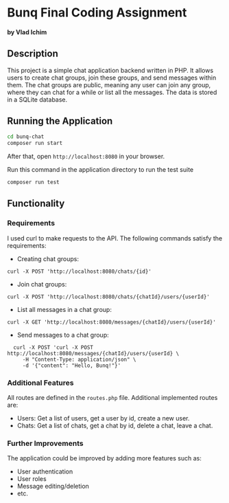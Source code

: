 # Bunq Final Coding Assignment
#### by Vlad Ichim

## Description
This project is a simple chat application backend written in PHP. It allows users to create chat groups, join these groups, and send messages within them. The chat groups are public, 
meaning any user can join any group, where they can chat for a while or list all the messages. The data is stored in a SQLite 
database.

## Running the Application
```bash
cd bunq-chat
composer run start
```
After that, open `http://localhost:8080` in your browser.

Run this command in the application directory to run the test suite

```bash
composer run test
```

## Functionality

### Requirements
I used curl to make requests to the API. The following commands satisfy the requirements:
- Creating chat groups:
```
curl -X POST 'http://localhost:8080/chats/{id}'
```
- Join chat groups:
    
```
curl -X POST 'http://localhost:8080/chats/{chatId}/users/{userId}'
```
- List all messages in a chat group:

```
curl -X GET 'http://localhost:8080/messages/{chatId}/users/{userId}'
```

- Send messages to a chat group:

``` 
  curl -X POST 'curl -X POST http://localhost:8080/messages/{chatId}/users/{userId} \
     -H "Content-Type: application/json" \
     -d '{"content": "Hello, Bunq!"}'
```

### Additional Features
All routes are defined in the `routes.php` file. Additional implemented routes are:
- Users: Get a list of users, get a user by id, create a new user.
- Chats: Get a list of chats, get a chat by id, delete a chat, leave a chat.

### Further Improvements
The application could be improved by adding more features such as:
- User authentication
- User roles
- Message editing/deletion
- etc.